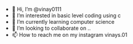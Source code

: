 - 👋 Hi, I’m @vinay0111
- 👀 I’m interested in basic level coding using c
- 🌱 I’m currently learning computer science
- 💞️ I’m looking to collaborate on ..
- 📫 How to reach me on my instagram vinays.01 

<!---
vinay0111/vinay0111 is a ✨ special ✨ repository because its `README.md` (this file) appears on your GitHub profile.
You can click the Preview link to take a look at your changes.
--->
